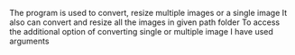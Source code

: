The program is used to convert, resize multiple images or a single image
It also can convert and resize all the images in given path folder
To access the additional option of converting single or multiple image I have used arguments 

